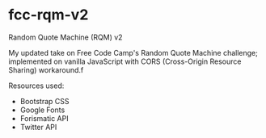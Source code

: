 # fcc-rqm-v2

Random Quote Machine (RQM) v2

My updated take on Free Code Camp's Random Quote Machine challenge; implemented on vanilla JavaScript with CORS (Cross-Origin Resource Sharing) workaround.f

Resources used:
- Bootstrap CSS
- Google Fonts
- Forismatic API
- Twitter API
